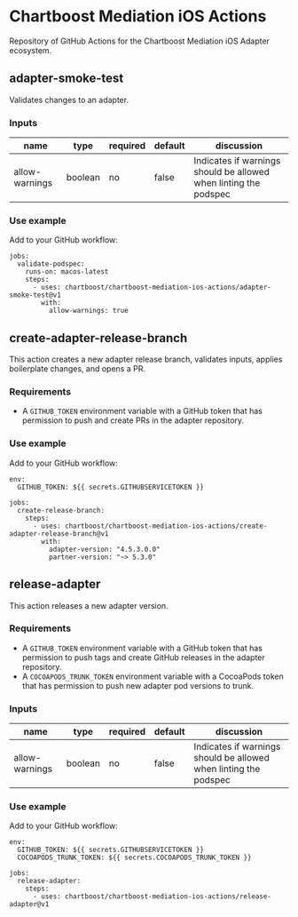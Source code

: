 # Chartboost Mediation iOS Actions
Repository of GitHub Actions for the Chartboost Mediation iOS Adapter ecosystem.

## adapter-smoke-test

Validates changes to an adapter.

### Inputs

| name | type | required | default | discussion |
| ---- | ---- | ---- | ---- | ---- |
| allow-warnings | boolean | no | false | Indicates if warnings should be allowed when linting the podspec | 

### Use example

Add to your GitHub workflow:

```
jobs:
  validate-podspec:
    runs-on: macos-latest
    steps:
      - uses: chartboost/chartboost-mediation-ios-actions/adapter-smoke-test@v1
        with:
          allow-warnings: true
```

## create-adapter-release-branch

This action creates a new adapter release branch, validates inputs, applies boilerplate changes, and opens a PR.

### Requirements

- A `GITHUB_TOKEN` environment variable with a GitHub token that has permission to push and create PRs in the adapter repository.

### Use example

Add to your GitHub workflow:

```
env:
  GITHUB_TOKEN: ${{ secrets.GITHUBSERVICETOKEN }}

jobs:
  create-release-branch:
    steps:
      - uses: chartboost/chartboost-mediation-ios-actions/create-adapter-release-branch@v1
        with:
          adapter-version: "4.5.3.0.0"
          partner-version: "~> 5.3.0"
``` 

## release-adapter

This action releases a new adapter version.

### Requirements

- A `GITHUB_TOKEN` environment variable with a GitHub token that has permission to push tags and create GitHub releases in the adapter repository.
- A `COCOAPODS_TRUNK_TOKEN` environment variable with a CocoaPods token that has permission to push new adapter pod versions to trunk.

### Inputs

| name | type | required | default | discussion |
| ---- | ---- | ---- | ---- | ---- |
| allow-warnings | boolean | no | false | Indicates if warnings should be allowed when linting the podspec |

### Use example

Add to your GitHub workflow:

```
env:
  GITHUB_TOKEN: ${{ secrets.GITHUBSERVICETOKEN }}
  COCOAPODS_TRUNK_TOKEN: ${{ secrets.COCOAPODS_TRUNK_TOKEN }}

jobs:
  release-adapter:
    steps:
      - uses: chartboost/chartboost-mediation-ios-actions/release-adapter@v1
``` 
